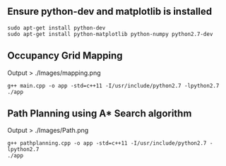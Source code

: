 ## Ensure python-dev and matplotlib is installed
```
sudo apt-get install python-dev
sudo apt-get install python-matplotlib python-numpy python2.7-dev
```

## Occupancy Grid Mapping
Output > ./Images/mapping.png
```
g++ main.cpp -o app -std=c++11 -I/usr/include/python2.7 -lpython2.7
./app
```

## Path Planning using A* Search algorithm
Output > ./Images/Path.png
```
g++ pathplanning.cpp -o app -std=c++11 -I/usr/include/python2.7 -lpython2.7
./app
```
